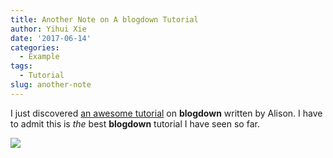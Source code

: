 ```yaml
---
title: Another Note on A blogdown Tutorial
author: Yihui Xie
date: '2017-06-14'
categories:
  - Example
tags:
  - Tutorial
slug: another-note
---
```


I just discovered [an awesome tutorial](https://apreshill.rbind.io/post/up-and-running-with-blogdown/) on **blogdown** written by Alison. I have to admit this is _the_ best **blogdown** tutorial I have seen so far.

![](https://apreshill.rbind.io/img/posts/2017-06-12-up-and-running-with-blogdown/blogdown-signpost-4.png)
